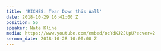 ```yaml
---
title: 'RICHES: Tear Down this Wall'
date: 2018-10-29 16:41:00 Z
position: 55
speaker: Nate Kline
media: https://www.youtube.com/embed/ocYdKJ2JUpU?ecver=2
sermon_date: 2018-10-28 10:00:00 Z
---
```


